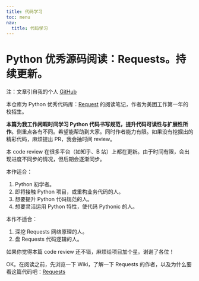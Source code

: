 ```yaml
---
title: 代码学习
toc: menu
nav:
  title: 代码学习
---
```


# Python 优秀源码阅读：Requests。持续更新。

注：文章引自我的个人 [GitHub](https://github.com/gengtianuiowa)

本仓库为 Python 优秀代码库：[Request](https://github.com/psf/requests) 的阅读笔记，作者为美团工作第一年的校招生。

**本篇为我工作闲暇时间学习 Python 代码书写规范，提升代码可读性与扩展性所作**。侧重点各有不同。希望能帮助到大家。同时作者能力有限。如果没有挖掘出的精彩代码，麻烦提出 PR，我会抽时间 review。

本 code review 在很多平台（如知乎、B 站）上都在更新。由于时间有限，会出现进度不同步的情况，但后期会逐渐同步。

本作适合：

1. Python 初学者。
2. 即将接触 Python 项目，或重构业务代码的人。
3. 想要提升 Python 代码规范的人。
4. 想要灵活运用 Python 特性，使代码 Pythonic 的人。

本作不适合：

1. 深挖 Requests 网络原理的人。
2. 盘 Requests 代码逻辑的人。

如果你觉得本篇 code review 还不错，麻烦给项目加个星。谢谢了各位！

OK。在阅读之前，先浏览一下 Wiki，了解一下 Requests 的作者，以及为什么要看这篇代码吧：[Requests](https://zh.wikipedia.org/zh-tw/Requests)
